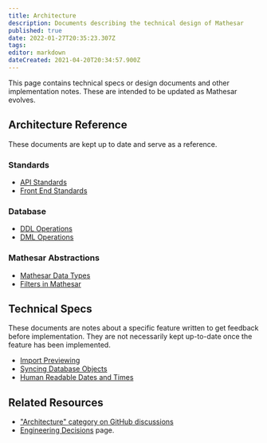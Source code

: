 ```yaml
---
title: Architecture
description: Documents describing the technical design of Mathesar
published: true
date: 2022-01-27T20:35:23.307Z
tags: 
editor: markdown
dateCreated: 2021-04-20T20:34:57.900Z
---
```


This page contains technical specs or design documents and other implementation notes. These are intended to be updated as Mathesar evolves.

## Architecture Reference
These documents are kept up to date and serve as a reference.

### Standards
- [API Standards](/engineering/architecture/api-standards)
- [Front End Standards](/engineering/architecture/front-end-standards)

### Database
- [DDL Operations](/engineering/architecture/ddl)
- [DML Operations](/engineering/architecture/dml)

### Mathesar Abstractions
- [Mathesar Data Types](/engineering/architecture/mathesar-types)
- [Filters in Mathesar](/en/engineering/architecture/filters)

## Technical Specs
These documents are notes about a specific feature written to get feedback before implementation. They are not necessarily kept up-to-date once the feature has been implemented.

- [Import Previewing](/engineering/architecture/import-preview-api)
- [Syncing Database Objects](/engineering/architecture/syncing)
- [Human Readable Dates and Times](/engineering/architecture/dateandtime)

## Related Resources
- ["Architecture" category on GitHub discussions](https://github.com/centerofci/mathesar/discussions/categories/architecture)
- [Engineering Decisions](/engineering/decisions) page.
